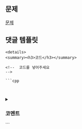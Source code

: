 
## 문제

[문제](링크)



## 댓글 템플릿

```
<details>
<summary><h3>코드</h3></summary>

<!--  코드를 넣어주세요
-->

```cpp



```
</details>

<details>
<summary><h3>코멘트</h3></summary>

<!--  잘한점, 아쉬운점, 느낀점, 배운점 등등을 작성해주세요
-->

</details>
```
